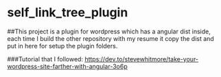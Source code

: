 # self_link_tree_plugin

##This project is a plugin for wordpress which has a angular dist inside, each time I build the other repository with my resume it copy the dist and put in here for setup the plugin folders.

###Tutorial that I followed: https://dev.to/stevewhitmore/take-your-wordpress-site-farther-with-angular-3o6p
